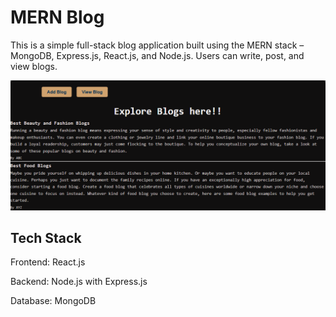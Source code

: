 # MERN Blog

This is a simple full-stack blog application built using the MERN stack – MongoDB, Express.js, React.js, and Node.js.
Users can write, post, and view blogs.

![image alt](https://github.com/anaghna/mern-blog/blob/main/Screenshot%202025-06-05%20172034.png?raw=true)

## Tech Stack
Frontend: React.js 

Backend: Node.js with Express.js 

Database: MongoDB 
